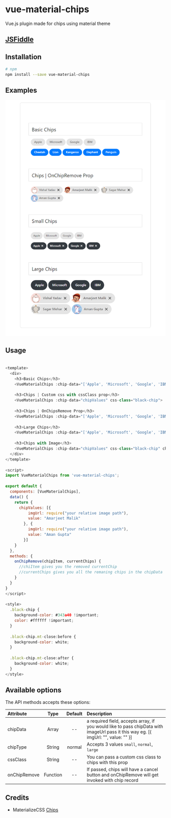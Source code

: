 # vue-material-chips
Vue.js plugin made for chips using material theme

## [JSFiddle](https://jsfiddle.net/nemeton_x/axrcpu1z/)

## Installation
```bash
# npm
npm install --save vue-material-chips 
```
## Examples
![](examples/assets/images/chipExamples.png)

## Usage
```js

<template>
  <div>
    <h3>Basic Chips</h3>
    <VueMaterialChips :chip-data="['Apple', 'Microsoft', 'Google', 'IBM']"></VueMaterialChips>

    <h3>Chips | Custom css with cssClass prop</h3>
    <VueMaterialChips :chip-data="chipValues" css-class="black-chip">

    <h3>Chips | OnChipsRemove Prop</h3>
    <VueMaterialChips :chip-data="['Apple', 'Microsoft', 'Google', 'IBM']" :on-chip-remove="onChipRemove"></VueMaterialChips>
    
    <h3>Large Chips</h3>
    <VueMaterialChips :chip-data="['Apple', 'Microsoft', 'Google', 'IBM']" chip-type="large"></VueMaterialChips>

    <h3>Chips with Image</h3>
    <VueMaterialChips :chip-data="chipValues" css-class="black-chip" chip-type="large" :on-chip-remove="onChipRemove"></VueMaterialChips>
  </div>
</template>

<script>
import VueMaterialChips from 'vue-material-chips';

export default {
  components: [VueMaterialChips],
  data() {
    return {
      chipValues: [{
          imgUrl: require("your relative image path"),
          value: "Amarjeet Malik"
        }, {
          imgUrl: require("your relative image path"),
          value: "Aman Gupta"
        }]
    }
  },
  methods: {
    onChipRemove(chipItem, currentChips) {
      //chiItem gives you the removed currentChip
      //currentChips gives you all the remaning chips in the chipData
    }
  }
}
</script>

<style>
  .black-chip {
    background-color: #343a40 !important;
    color: #ffffff !important;
  }

  .black-chip.mt-close:before {
    background-color: white;
  }

  .black-chip.mt-close:after {
    background-color: white;
  }
</style>

```

## Available options
The API methods accepts these options:

| Attribute        | Type                | Default              | Description      |
| :---             | :---:               | :---:                | :---             |
| chipData         | Array               | --                   |  a required field, accepts array, if you would like to pass chipData with imageUrl pass it this way eg. [{ imgUrl: "", value: "" }]   |
| chipType         | String              | normal               |  Accepts 3 values `small`, `normal`, `large`   |
| cssClass         | String              | --                   |  You can pass a custom css class to chips with this prop  |
| onChipRemove     | Function            | --                   |  If passed, chips will have a cancel button and onChipRemove will get invoked with chip record  |
        

## Credits
* MaterializeCSS [Chips](https://materializecss.com/chips.html)
